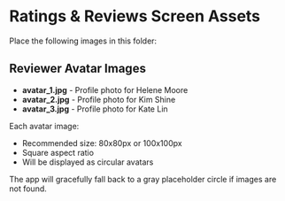 # Ratings & Reviews Screen Assets

Place the following images in this folder:

## Reviewer Avatar Images
- **avatar_1.jpg** - Profile photo for Helene Moore
- **avatar_2.jpg** - Profile photo for Kim Shine
- **avatar_3.jpg** - Profile photo for Kate Lin

Each avatar image:
- Recommended size: 80x80px or 100x100px
- Square aspect ratio
- Will be displayed as circular avatars

The app will gracefully fall back to a gray placeholder circle if images are not found.
